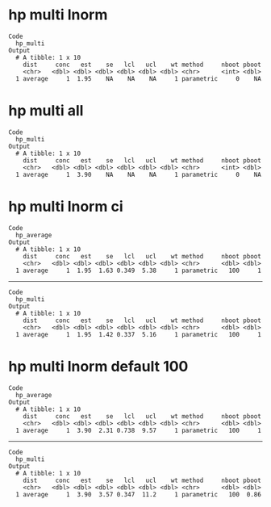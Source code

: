 # hp multi lnorm

    Code
      hp_multi
    Output
      # A tibble: 1 x 10
        dist     conc   est    se   lcl   ucl    wt method     nboot pboot
        <chr>   <dbl> <dbl> <dbl> <dbl> <dbl> <dbl> <chr>      <int> <dbl>
      1 average     1  1.95    NA    NA    NA     1 parametric     0    NA

# hp multi all

    Code
      hp_multi
    Output
      # A tibble: 1 x 10
        dist     conc   est    se   lcl   ucl    wt method     nboot pboot
        <chr>   <dbl> <dbl> <dbl> <dbl> <dbl> <dbl> <chr>      <int> <dbl>
      1 average     1  3.90    NA    NA    NA     1 parametric     0    NA

# hp multi lnorm ci

    Code
      hp_average
    Output
      # A tibble: 1 x 10
        dist     conc   est    se   lcl   ucl    wt method     nboot pboot
        <chr>   <dbl> <dbl> <dbl> <dbl> <dbl> <dbl> <chr>      <dbl> <dbl>
      1 average     1  1.95  1.63 0.349  5.38     1 parametric   100     1

---

    Code
      hp_multi
    Output
      # A tibble: 1 x 10
        dist     conc   est    se   lcl   ucl    wt method     nboot pboot
        <chr>   <dbl> <dbl> <dbl> <dbl> <dbl> <dbl> <chr>      <dbl> <dbl>
      1 average     1  1.95  1.42 0.337  5.16     1 parametric   100     1

# hp multi lnorm default 100

    Code
      hp_average
    Output
      # A tibble: 1 x 10
        dist     conc   est    se   lcl   ucl    wt method     nboot pboot
        <chr>   <dbl> <dbl> <dbl> <dbl> <dbl> <dbl> <chr>      <dbl> <dbl>
      1 average     1  3.90  2.31 0.738  9.57     1 parametric   100     1

---

    Code
      hp_multi
    Output
      # A tibble: 1 x 10
        dist     conc   est    se   lcl   ucl    wt method     nboot pboot
        <chr>   <dbl> <dbl> <dbl> <dbl> <dbl> <dbl> <chr>      <dbl> <dbl>
      1 average     1  3.90  3.57 0.347  11.2     1 parametric   100  0.86

